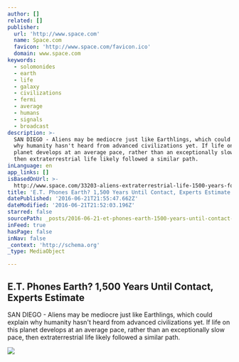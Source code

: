 ```yaml
---
author: []
related: []
publisher:
  url: 'http://www.space.com'
  name: Space.com
  favicon: 'http://www.space.com/favicon.ico'
  domain: www.space.com
keywords:
  - solomonides
  - earth
  - life
  - galaxy
  - civilizations
  - fermi
  - average
  - humans
  - signals
  - broadcast
description: >-
  SAN DIEGO - Aliens may be mediocre just like Earthlings, which could explain
  why humanity hasn't heard from advanced civilizations yet. If life on this
  planet develops at an average pace, rather than an exceptionally slow pace,
  then extraterrestrial life likely followed a similar path.
inLanguage: en
app_links: []
isBasedOnUrl: >-
  http://www.space.com/33203-aliens-extraterrestrial-life-1500-years-for-contact.html
title: 'E.T. Phones Earth? 1,500 Years Until Contact, Experts Estimate'
datePublished: '2016-06-21T21:55:47.662Z'
dateModified: '2016-06-21T21:52:03.196Z'
starred: false
sourcePath: _posts/2016-06-21-et-phones-earth-1500-years-until-contact-experts-estima.md
inFeed: true
hasPage: false
inNav: false
_context: 'http://schema.org'
_type: MediaObject

---
```

<article style=""><h1>E.T. Phones Earth? 1,500 Years Until Contact, Experts Estimate</h1><p>SAN DIEGO - Aliens may be mediocre just like Earthlings, which could explain why humanity hasn't heard from advanced civilizations yet. If life on this planet develops at an average pace, rather than an exceptionally slow pace, then extraterrestrial life likely followed a similar path.</p><img src="http://www.space.com/images/i/000/056/292/original/Milky_Way_2005-590_lg.jpg?interpolation=lanczos-none&amp;downsize=*:1000" /></article>